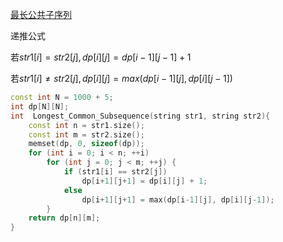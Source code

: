 

[最长公共子序列](https://zh.wikipedia.org/wiki/%E6%9C%80%E9%95%BF%E5%85%AC%E5%85%B1%E5%AD%90%E5%BA%8F%E5%88%97)

递推公式

若$str1[i] = str2[j] ,dp[i][j] = dp[i-1][j-1] + 1​$

若$str1[i] \not= str2[j] ,dp[i][j] =  max(dp[i-1][j] , dp[i][j-1])​$

```c++
const int N = 1000 + 5;
int dp[N][N];
int  Longest_Common_Subsequence(string str1, string str2){
    const int n = str1.size();
    const int m = str2.size();
    memset(dp, 0, sizeof(dp));
    for (int i = 0; i < n; ++i) 
        for (int j = 0; j < m; ++j) {
            if (str1[i] == str2[j]) 
                dp[i+1][j+1] = dp[i][j] + 1;
            else 
                dp[i+1][j+1] = max(dp[i-1][j], dp[i][j-1]);
        }
    return dp[n][m];
}
```
